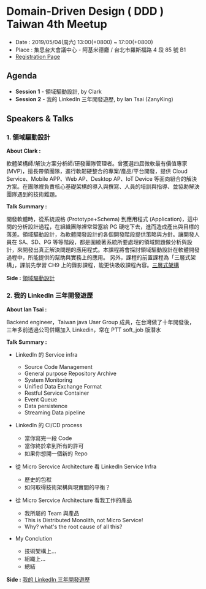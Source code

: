 # Domain-Driven Design ( DDD ) Taiwan 4th Meetup

- Date : 2019/05/04(周六) 13:00(+0800) ~ 17:00(+0800) 
- Place : 集思台大會議中心 - 阿基米德廳 / 台北市羅斯福路 4 段 85 號 B1
- [Registration Page](https://dddtaiwan.kktix.cc/events/dddtaiwan4thmeetup)

## Agenda 

- **Session 1** - 領域驅動設計, by Clark
- **Session 2** - 我的 LinkedIn 三年開發遊歷, by Ian Tsai (ZanyKing)

## Speakers & Talks

###  1. 領域驅動設計

**About Clark :**

軟體架構師/解決方案分析師/研發團隊管理者。曾獲選四屆微軟最有價值專家 (MVP)，擅長帶領團隊，進行軟韌硬整合的專案/產品/平台開發，提供 Cloud Service、Mobile APP、Web AP、Desktop AP、IoT Device 等面向組合的解決方案。在團隊裡負責核心基礎架構的導入與撰寫、人員的培訓與指導、並協助解決團隊遇到的技術難題。

**Talk Summary :**

開發軟體時，從系統規格 (Prototype+Schema) 到應用程式 (Application)，這中間的分析設計過程，在組織團隊裡常常塞給 PG 硬吃下去，進而造成產出與目標的落差。領域驅動設計，為軟體開發設計的各個開發階段提供策略與方針。讓開發人員在 SA、SD、PG 等等階段，都是圍繞著系統所要處理的領域問題做分析與設計，來開發出真正解決問題的應用程式。本課程將會探討領域驅動設計在軟體開發過程中，所能提供的幫助與實務上的應用。
另外，課程的前置課程為「三層式架構」，課前先學習 CH9 上的錄影課程，能更快吸收課程內容。[三層式架構](https://channel9.msdn.com/Series/three-tier-design)

**Side :** [領域驅動設計](https://www.slideshare.net/kimKao/ddd-byclark-chou)

### 2. 我的 LinkedIn 三年開發遊歷

**About Ian Tsai :**


Backend engineer，Taiwan java User Group 成員，在台灣做了十年開發後，三年多前透過公司併購加入 Linkedin，常在 PTT soft_job 版潛水

**Talk Summary :**
- LinkedIn 的 Service infra
  - Source Code Management
  - General purpose Repository Archive
  - System Monitoring
  - Unified Data Exchange Format
  - Restful Service Container
  - Event Queue
  - Data persistence
  - Streaming Data pipeline

- LinkedIn 的 CI/CD process
  - 當你寫完一段 Code
  - 當你終於拿到所有的許可
  - 如果你想開一個新的 Repo

- 從 Micro Sercvice Architecture 看 LinkedIn Service Infra
  - 歷史的包袱
  - 如何取得技術架構與現實間的平衡？

* 從 Micro Sercvice Architecture 看我工作的產品
  - 我所屬的 Team 與產品
  - This is Distributed Monolith, not Micro Service!
  - Why? what's the root cause of all this?

* My Conclution
  - 技術架構上...
  - 組織上...
  - 總結


**Side :** [我的 LinkedIn 三年開發遊歷](https://www.slideshare.net/kimKao/my-past3-yeasdeveloperjourneyatlinkedinbyiantsai)
